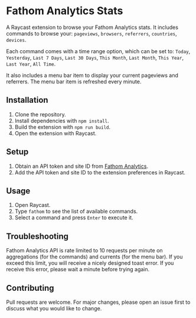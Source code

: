 # Fathom Analytics Stats
A Raycast extension to browse your Fathom Analytics stats.
It includes commands to browse your: `pageviews`, `browsers`, `referrers`, `countries`, `devices`.

Each command comes with a time range option, which can be set to: `Today`, `Yesterday`, `Last 7 Days`, `Last 30 Days`, `This Month`, `Last Month`, `This Year`, `Last Year`, `All Time`.

It also includes a menu bar item to display your current pageviews and referrers. The menu bar item is refreshed every minute.

## Installation
1. Clone the repository.
2. Install dependencies with `npm install`.
3. Build the extension with `npm run build`.
4. Open the extension with Raycast.

## Setup
1. Obtain an API token and site ID from [Fathom Analytics](usefathom.com).
2. Add the API token and site ID to the extension preferences in Raycast.

## Usage
1. Open Raycast.
2. Type `fathom` to see the list of available commands.
3. Select a command and press `Enter` to execute it.

## Troubleshooting
Fathom Analytics API is rate limited to 10 requests per minute on aggregations (for the commands) and currents (for the menu bar). If you exceed this limit, you will receive a nicely designed toast error. If you receive this error, please wait a minute before trying again.

## Contributing
Pull requests are welcome. For major changes, please open an issue first to discuss what you would like to change.
